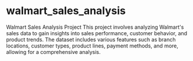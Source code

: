 # walmart_sales_analysis
Walmart Sales Analysis Project This project involves analyzing Walmart's sales data to gain insights into sales performance, customer behavior, and product trends. The dataset includes various features such as branch locations, customer types, product lines, payment methods, and more, allowing for a comprehensive analysis.
